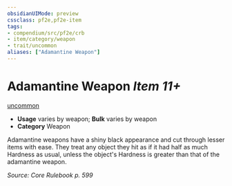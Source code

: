 ```yaml
---
obsidianUIMode: preview
cssclass: pf2e,pf2e-item
tags:
- compendium/src/pf2e/crb
- item/category/weapon
- trait/uncommon
aliases: ["Adamantine Weapon"]
---
```

# Adamantine Weapon *Item 11+*  
[uncommon](/rules/traits/uncommon.md)  

- **Usage** varies by weapon; **Bulk** varies by weapon
- **Category** Weapon

Adamantine weapons have a shiny black appearance and cut through lesser items with ease. They treat any object they hit as if it had half as much Hardness as usual, unless the object's Hardness is greater than that of the adamantine weapon.

*Source: Core Rulebook p. 599*